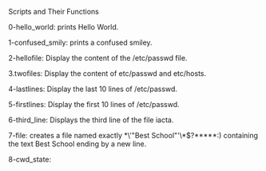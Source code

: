 Scripts and Their Functions

0-hello_world: prints Hello World.

1-confused_smily: prints a confused smiley.

2-hellofile: Display the content of the /etc/passwd file.

3.twofiles: Display the content of etc/passwd and etc/hosts.

4-lastlines: Display the last 10 lines of /etc/passwd.

5-firstlines: Display the first 10 lines of /etc/passwd.

6-third_line: Displays the third line of the file iacta.

7-file: creates a file named exactly \*\\'"Best School"\'\\*$\?\*\*\*\*\*:) containing the text Best School ending by a new line.

8-cwd_state: 